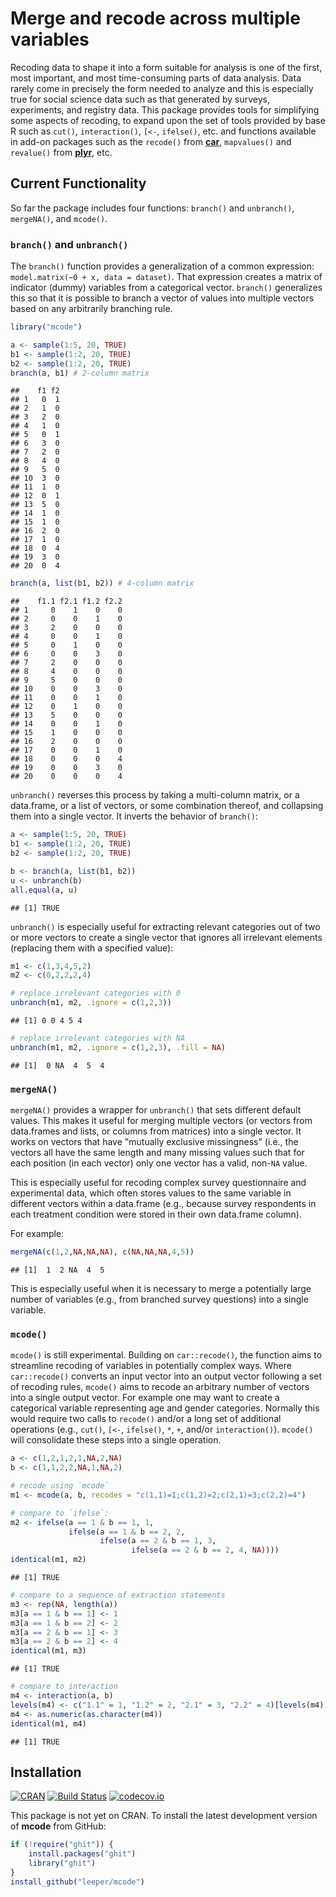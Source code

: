 # Merge and recode across multiple variables

Recoding data to shape it into a form suitable for analysis is one of the first, most important, and most time-consuming parts of data analysis. Data rarely come in precisely the form needed to analyze and this is especially true for social science data such as that generated by surveys, experiments, and registry data. This package provides tools for simplifying some aspects of recoding, to expand upon the set of tools provided by base R such as `cut()`, `interaction()`, `[<-`, `ifelse()`, etc. and functions available in add-on packages such as the `recode()` from [**car**](https://cran.r-project.org/package=car), `mapvalues()` and `revalue()` from [**plyr**](https://cran.r-project.org/package=plyr), etc.


## Current Functionality

So far the package includes four functions: `branch()` and `unbranch()`, `mergeNA()`, and `mcode()`.

### `branch()` and `unbranch()`

The `branch()` function provides a generalization of a common expression: `model.matrix(~0 + x, data = dataset)`. That expression creates a matrix of indicator (dummy) variables from a categorical vector. `branch()` generalizes this so that it is possible to branch a vector of values into multiple vectors based on any arbitrarily branching rule.


```r
library("mcode")

a <- sample(1:5, 20, TRUE)
b1 <- sample(1:2, 20, TRUE)
b2 <- sample(1:2, 20, TRUE)
branch(a, b1) # 2-column matrix
```

```
##    f1 f2
## 1   0  1
## 2   1  0
## 3   2  0
## 4   1  0
## 5   0  1
## 6   3  0
## 7   2  0
## 8   4  0
## 9   5  0
## 10  3  0
## 11  1  0
## 12  0  1
## 13  5  0
## 14  1  0
## 15  1  0
## 16  2  0
## 17  1  0
## 18  0  4
## 19  3  0
## 20  0  4
```

```r
branch(a, list(b1, b2)) # 4-column matrix
```

```
##    f1.1 f2.1 f1.2 f2.2
## 1     0    1    0    0
## 2     0    0    1    0
## 3     2    0    0    0
## 4     0    0    1    0
## 5     0    1    0    0
## 6     0    0    3    0
## 7     2    0    0    0
## 8     4    0    0    0
## 9     5    0    0    0
## 10    0    0    3    0
## 11    0    0    1    0
## 12    0    1    0    0
## 13    5    0    0    0
## 14    0    0    1    0
## 15    1    0    0    0
## 16    2    0    0    0
## 17    0    0    1    0
## 18    0    0    0    4
## 19    0    0    3    0
## 20    0    0    0    4
```

`unbranch()` reverses this process by taking a multi-column matrix, or a data.frame, or a list of vectors, or some combination thereof, and collapsing them into a single vector. It inverts the behavior of `branch()`:


```r
a <- sample(1:5, 20, TRUE)
b1 <- sample(1:2, 20, TRUE)
b2 <- sample(1:2, 20, TRUE)

b <- branch(a, list(b1, b2))
u <- unbranch(b)
all.equal(a, u)
```

```
## [1] TRUE
```

`unbranch()` is especially useful for extracting relevant categories out of two or more vectors to create a single vector that ignores all irrelevant elements (replacing them with a specified value):


```r
m1 <- c(1,3,4,5,2)
m2 <- c(0,2,2,2,4)

# replace irrelevant categories with 0
unbranch(m1, m2, .ignore = c(1,2,3))
```

```
## [1] 0 0 4 5 4
```

```r
# replace irrelevant categories with NA
unbranch(m1, m2, .ignore = c(1,2,3), .fill = NA)
```

```
## [1]  0 NA  4  5  4
```

### `mergeNA()`

`mergeNA()` provides a wrapper for `unbranch()` that sets different default values. This makes it useful for merging multiple vectors (or vectors from data.frames and lists, or columns from matrices) into a single vector. It works on vectors that have "mutually exclusive missingness" (i.e., the vectors all have the same length and many missing values such that for each position (in each vector) only one vector has a valid, non-`NA` value.

This is especially useful for recoding complex survey questionnaire and experimental data, which often stores values to the same variable in different vectors within a data.frame (e.g., because survey respondents in each treatment condition were stored in their own data.frame column).

For example:


```r
mergeNA(c(1,2,NA,NA,NA), c(NA,NA,NA,4,5))
```

```
## [1]  1  2 NA  4  5
```

This is especially useful when it is necessary to merge a potentially large number of variables (e.g., from branched survey questions) into a single variable.

### `mcode()`

`mcode()` is still experimental. Building on `car::recode()`, the function aims to streamline recoding of variables in potentially complex ways. Where `car::recode()` converts an input vector into an output vector following a set of recoding rules, `mcode()` aims to recode an arbitrary number of vectors into a single output vector. For example one may want to create a categorical variable representing age and gender categories. Normally this would require two calls to `recode()` and/or a long set of additional operations (e.g., `cut()`, `[<-`, `ifelse()`, `*`, `+`, and/or `interaction()`). `mcode()` will consolidate these steps into a single operation.


```r
a <- c(1,2,1,2,1,NA,2,NA)
b <- c(1,1,2,2,NA,1,NA,2)

# recode using `mcode`
m1 <- mcode(a, b, recodes = "c(1,1)=1;c(1,2)=2;c(2,1)=3;c(2,2)=4")

# compare to `ifelse`:
m2 <- ifelse(a == 1 & b == 1, 1, 
             ifelse(a == 1 & b == 2, 2, 
                    ifelse(a == 2 & b == 1, 3, 
                           ifelse(a == 2 & b == 2, 4, NA))))
identical(m1, m2)
```

```
## [1] TRUE
```

```r
# compare to a sequence of extraction statements
m3 <- rep(NA, length(a))
m3[a == 1 & b == 1] <- 1
m3[a == 1 & b == 2] <- 2
m3[a == 2 & b == 1] <- 3
m3[a == 2 & b == 2] <- 4
identical(m1, m3)
```

```
## [1] TRUE
```

```r
# compare to interaction
m4 <- interaction(a, b)
levels(m4) <- c("1.1" = 1, "1.2" = 2, "2.1" = 3, "2.2" = 4)[levels(m4)]
m4 <- as.numeric(as.character(m4))
identical(m1, m4)
```

```
## [1] TRUE
```

## Installation

[![CRAN](https://www.r-pkg.org/badges/version/mcode)](https://cran.r-project.org/package=mcode)
[![Build Status](https://travis-ci.org/leeper/mcode.svg?branch=master)](https://travis-ci.org/leeper/mcode)
[![codecov.io](https://codecov.io/github/leeper/mcode/coverage.svg?branch=master)](https://codecov.io/github/leeper/mcode?branch=master)

This package is not yet on CRAN. To install the latest development version of **mcode** from GitHub:

```R
if (!require("ghit")) {
    install.packages("ghit")
    library("ghit")
}
install_github("leeper/mcode")
```

